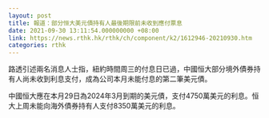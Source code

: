 ```yaml
---
layout: post
title: 報道：部分恒大美元債持有人最後期限前未收到應付票息
date: 2021-09-30 13:11:54.000000000 +08:00
link: https://news.rthk.hk/rthk/ch/component/k2/1612946-20210930.htm
categories: rthk
---
```


路透引述兩名消息人士指，紐約時間周三的付息日已過，中國恒大部分境外債券持有人尚未收到利息支付，成為公司本月未能付息的第二筆美元債。

中國恒大應在本月29日為2024年3月到期的美元債，支付4750萬美元的利息。恒大上周未能向海外債券持有人支付8350萬美元的利息。
